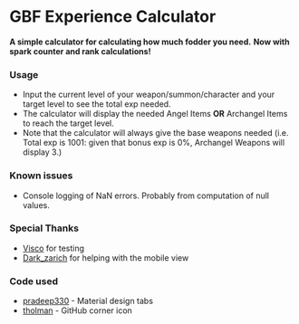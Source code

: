 # GBF Experience Calculator
 **A simple calculator for calculating how much fodder you need.**
 **Now with spark counter and rank calculations!**

### Usage
- Input the current level of your weapon/summon/character and your target level to see the total exp needed.
- The calculator will display the needed Angel Items **OR** Archangel Items to reach the target level.
- Note that the calculator will always give the base weapons needed (i.e. Total exp is 1001: given that bonus exp is 0%, Archangel Weapons will display 3.)

### Known issues
 - Console logging of NaN errors. Probably from computation of null values.
 
 ### Special Thanks
 - [Visco](https://github.com/IAmVisco) for testing
 - [Dark_zarich](https://github.com/Darkzarich) for helping with the mobile view
 ### Code used
 - [pradeep330](https://bootsnipp.com/snippets/featured/material-design-tab-style) - Material design tabs
 - [tholman](https://github.com/tholman/github-corners) - GitHub corner icon
